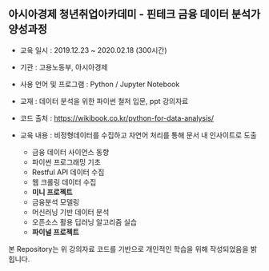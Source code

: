 ## 아시아경제 청년취업아카데미 - 핀테크 금융 데이터 분석가 양성과정

- 교육 일시 : 2019.12.23 ~ 2020.02.18 (300시간)
- 기관 : 고용노동부, 아시아경제

- 사용 언어 및 프로그램 : Python / Jupyter Notebook


- 교재 : 데이터 분석을 위한 파이썬 철저 입문, ppt 강의자료
- 코드 출처 : <https://wikibook.co.kr/python-for-data-analysis/>

- 교육 내용 : 비정형데이터를 수집하고 자연어 처리를 통해 문서 내 인사이트로 도출 

  - 금융 데이터 사이언스 동향
  - 파이썬 프로그래밍 기초
  - Restful API 데이터 수집
  - 웹 크롤링 데이터 수집
  - **미니 프로젝트**
  - 금융분석 모델링
  - 머신러닝 기반 데이터 분석
  - 오픈소스 활용 딥러닝 알고리즘 실습
  - **파이널 프로젝트**


본 Repository는 위 강의자료 코드를 기반으로 개인적인 학습을 위해 작성되었음을 밝힙니다.
